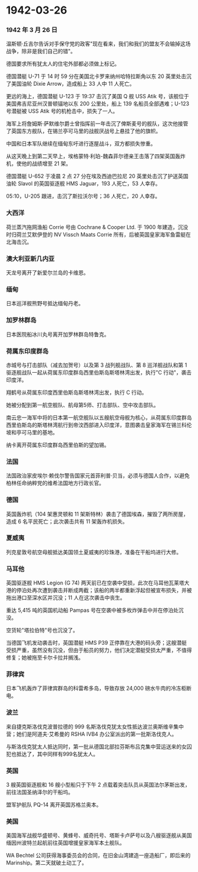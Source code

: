 # 1942-03-26

### 1942 年 3 月 26 日

温斯顿·丘吉尔告诉对手保守党的政客"现在看来，我们和我们的盟友不会输掉这场战争，除非是我们自己的错"。

德国要求所有犹太人的住宅外部都必须做上标记。

德国潜艇 U-71 于 14 时 59 分在美国北卡罗来纳州哈特拉斯角以东 20
英里处击沉了美国油轮 Dixie Arrow，造成船上 33 人中 11 人死亡。

更远的海上，德国潜艇 U-123 于 19:37 击沉了美国 Q 舰 USS Atik
号，该舰位于美国弗吉尼亚州汉普顿锚地以东 200 公里处，船上 139
名船员全部遇难；U-123 号潜艇被 USS Atik 号的机枪击中，损失了一人。

海军上将詹姆斯·萨默维尔爵士曾指挥前一年击沉了俾斯麦号的舰队，这次他接管了英国东方舰队，在锡兰亭可马里的战舰厌战号上悬挂了他的旗帜。

中国和日本军队继续在缅甸东吁进行逐屋战斗，双方都损失惨重。

从这天晚上到第二天早上，埃格蒙特·利珀-魏森菲尔德亲王击落了四架英国轰炸机，使他的战绩增至
21 架。

德国潜艇 U-652 于凌晨 2 点 27 分在埃及西迪巴拉尼 20
英里处击沉了护送英国油轮 Slavol 的英国驱逐舰 HMS Jaguar，193 人死亡，53
人幸存。

05:10，U-205 跟进，击沉了斯拉沃尔号；36 人死亡，20 人幸存。

### 大西洋

荷兰蒸汽拖网渔船 Corrie 号由 Cochrane & Cooper Ltd. 于 1900
年建造，沉没时归荷兰艾默伊登的 NV Vissch Maats Corrie
所有，后被英国皇家海军鱼雷艇在北海击沉。

### 澳大利亚新几内亚

天龙号离开了新爱尔兰岛的卡维恩。

### 缅甸

日本巡洋舰熊野号抵达缅甸丹老。

### 加罗林群岛

日本医院船冰川丸号离开加罗林群岛特鲁克。

### 荷属东印度群岛

赤城号与打击部队（减去加贺号）以及第 3 战列舰战队、第 8 巡洋舰战队和第 1
驱逐舰战队一起从荷属东印度群岛西里伯斯岛斯塔林湾出发，执行"C
行动"，袭击印度洋。

翔鹤号从荷属东印度西里伯斯岛斯塔林湾出发，执行 C 行动。

她被分配到第一航空舰队、航母第5师、打击部队、空中攻击部队。

南云忠一海军中将的日本第一航空舰队以五艘航空母舰为核心，从荷属东印度群岛西里伯斯岛的斯塔林湾航行到帝汶西部进入印度洋，意图袭击皇家海军在锡兰科伦坡和亭可马里的基地。

纳卡离开荷属东印度群岛西里伯斯的望加锡。

### 法国

法国政治家皮埃尔·赖伐尔警告国家元首菲利普·贝当，必须与德国人合作，以避免柏林任命纳粹党的维希法国地方行政长官。

### 德国

英国轰炸机（104 架惠灵顿和 11
架斯特林）袭击了德国埃森，摧毁了两所房屋，造成 6
名平民死亡；此次袭击共有 11 架轰炸机损失。

### 夏威夷

列克星敦号航空母舰抵达美国领土夏威夷的珍珠港，准备在干船坞进行大修。

### 马耳他

英国驱逐舰 HMS Legion (G 74)
两天前已在空袭中受损，此次在马耳他瓦莱塔大港的停泊处再次遭到袭击并断成两截；该船的两半都重新浮起但被宣布损失，并被拖出港口至深水区并沉没；11
人在这次袭击中丧生。

重达 5,415 吨的英国机动船 Pampas
号在空袭中被多枚炸弹击中并在停泊处沉没。

空货轮"塔拉伯特"号也沉没了。

当德国飞机发动袭击时，英国潜艇 HMS P39
正停靠在大港的码头旁；这艘潜艇受损严重，虽然没有沉没，但由于船员的努力，他们决定潜艇受损太严重，不值得修复；她被拖至卡尔卡拉并搁浅。

### 菲律宾

日本飞机轰炸了菲律宾群岛的科雷希多岛，导致存放 24,000
磅水牛肉的冷冻柜断电。

### 波兰

来自捷克斯洛伐克波普拉德的 999
名斯洛伐克犹太女性抵达波兰奥斯维辛集中营；她们是阿道夫·艾希曼的 RSHA
IVB4 办公室派出的第一批斯洛伐克人。

与斯洛伐克犹太人抵达同时，第一批从德国北部拉芬斯布吕克集中营运送来的女囚犯也抵达了，其中同样有999名犹太人。

### 英国

3 艘英国驱逐舰和 16 艘小型船只于下午 2
点载着突击队员从英国法尔茅斯出发，前往法国圣纳泽尔的干船坞。

盟军护航队 PQ-14 离开英国苏格兰奥本。

### 美国

美国海军战舰华盛顿号、黄蜂号、威奇托号、塔斯卡卢萨号以及八艘驱逐舰从美国缅因州波特兰起航前往英国增援皇家海军本土舰队。

WA Bechtel 公司获得海事委员会的合同，在旧金山湾建造一座造船厂，即后来的
Marinship。第二天就破土动工了。
